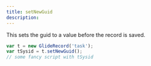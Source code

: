 ```yaml
---
title: setNewGuid
description: 
---
```



This sets the guid to a value before the record is saved.

```js
var t = new GlideRecord('task');
var tSysid = t.setNewGuid();
// some fancy script with tSysid
```